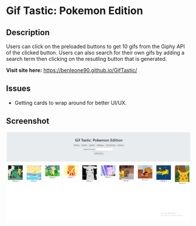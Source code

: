 # Gif Tastic: Pokemon Edition

## Description
Users can click on the preloaded buttons to get 10 gifs from the Giphy API of the clicked button. Users can also search for their own gifs by adding a search term then clicking on the resutling button that is generated.

**Visit site here:** https://benleone90.github.io/GifTastic/

## Issues
* Getting cards to wrap around for better UI/UX.

## Screenshot
![Screenshot](screenshot.PNG)